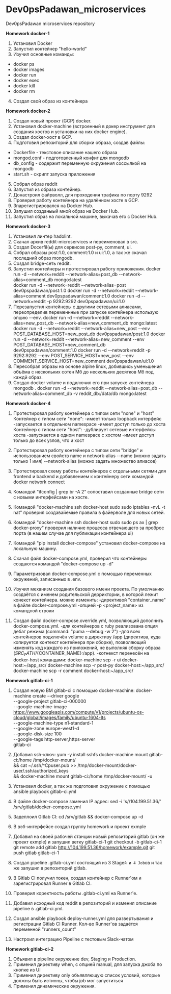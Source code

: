 # Dev0psPadawan_microservices
Dev0psPadawan microservices repository

**Homework docker-1**

1. Установил Docker
2. Запустил контейнер "hello-world"
3. Изучил основные команды:
- docker ps
- docker images
- docker run
- docker exec
- docker kill
- docker rm
4. Создал свой образ из контейнера



**Homework docker-2**

1. Создал новый проект (GCP) docker.
2. Установил docker-machine (встроенный в докер инструмент для создания хостов и установки на них docker engine).
3. Создал docker-хост в GCP.
4. Подготовил репозиторий для сборки образа, создав файлы:
- Dockerfile - текстовое описание нашего образа
- mongod.conf - подготовленный конфиг для mongodb
- db_config - содержит переменную окружения соссылкой на mongodb
- start.sh - скрипт запуска приложения
5. Собрал образ reddit
6. Запустил из образа контейнер.
7. Донастроил файрволл, для проходения трафика по порту 9292
8. Проверил работу контейнера на удалённом хосте в GCP.
9. Зпарегистрировался на Docker Hub.
10. Запушил созданыый мной образ на Docker Hub.
11. Запустил образ на локальной машине, выкачав его с Docker Hub.


**Homework docker-3**

1. Установил линтер hadolint.
2. Скачал архив reddit-microservices и переименовал в src.
3. Создал Docerfil(ы) для сервисов post-py, comment, ui.
4. Собрал образы post:1.0, comment:1.0 и ui:1.0, а так же скачал последний образ mongodb.
5. Создал bridge-сеть reddit.
6. Запустил контейнеры и протестировал работу приложения.
	docker run -d --network=reddit --network-alias=post_db --network-alias=comment_db mongo:latest  
	docker run -d --network=reddit --network-alias=post dev0pspadawan/post:1.0 
	docker run -d --network=reddit --network-alias=comment dev0pspadawan/comment:1.0 
	docker run -d --network=reddit -p 9292:9292 dev0pspadawan/ui:1.0 
7. Перезапустил контейнеры с другими сетевыми алиасами, переопределив переменнные при запуске контейнера использую опцию --env.
	docker run -d --network=reddit --network-alias=new_post_db --network-alias=new_comment_db mongo:latest  
	docker run -d --network=reddit --network-alias=new_post --env POST_DATABASE_HOST=new_post_db dev0pspadawan/post:1.0 
	docker run -d --network=reddit --network-alias=new_comment --env POST_DATABASE_HOST=new_comment_db dev0pspadawan/comment:1.0 
	docker run -d --network=reddit -p 9292:9292 --env POST_SERVICE_HOST=new_post --env COMMENT_SERVICE_HOST=new_comment dev0pspadawan/ui:1.0 
8. Пересобрал образы на основе alpine linux, добившись уменьшения объёма с нескольких сотен Мб до нескольких десятков Мб под каждй образ.
9. Создал docker volume и подключил его при запуске контейнера mongodb
.
	docker run -d --network=reddit --network-alias=post_db --network-alias=comment_db -v reddit_db:/data/db mongo:latest


**Homework docker-4**
1. Протестировал работу контейнера с типом сети "none" и "host"
	Контейнер с типом сети "none":
 		-имеет только loopback интерфейс
		-запускается в отдельном namespace
		-имеет доступ только до хоста
	Контейнер с типом сети "host":
		-дублирует сетевые интерфейсы хоста
		-запускается в одном namespace с хостом
		-имеет доступ только до всех узлов, что и хост
2. Протестировал работу контейнера с типом сети "bridge"  и использованием свойств name и network-alias
	--name <name> (можно задать только 1 имя)
	--network-alias <alias-name> (можно задать множество алиасов)

3. Протестировал схему работы контейнеров с отдельными сетями для frontend и backend и добавлением к контейнеру сети командой:
	docker network connect <network> <container>
4. Командой "ifconfig | grep br -A 2" сопоставил созданные bridge сети с новыми интерфейсами на хосте.
5. Командой "docker-machine ssh docker-host sudo sudo iptables -nvL -t nat" проверил создавайемые правила в файерволе для новых сетей.
6. Командой "docker-machine ssh docker-host sudo sudo  ps ax | grep docker-proxy" проверил наличие процесса отвечающего за проброс порта (в нашем случае для публикации контейнера ui)
7. Командой "pip install docker-compose" установил docker-compose на локальную машину.
8. Скачал файл docker-compose.yml, проверил что контейнеры создаются командой "docker-compose up -d"
9. Параметризовал docker-compose.yml с помощью переменных окружений, записанных в .env.
10. Изучил механизм создания базового имени проекта. По умолчанию создаётся с именем родительской дерриктории, в которой лежит конекст контейнера.
	можно изменить:
		-директивой "container_name" в файле docker-compose.yml
		-опцией -p <project_name> из командной строки
11. Создал файл docker-compose.override.yml, позволяющий дополнить docker-compose.yml.
	-для контейнеров с ruby реализована опция дебаг режима (command: "puma --debug -w 2")
	-для всех контейнеров подключён volume в директиву /app (директива, куда копируется контекст контейнера при сборке), позволяющий изменять код каждого из приложений, не выполняя сборку образа (${SRC_PATH}/${CONTAINER_NAME}:/app).
		-котнекст перенесён на docker-host командами:
		 docker-machine scp -r ui docker-host:~/app_src/
 		 docker-machine scp -r post-py docker-host:~/app_src/
		 docker-machine scp -r comment docker-host:~/app_src/



**Homework gitlab-ci-1**
1. Создал новую ВМ gitlab-ci с помощью docker-machine:
docker-machine create --driver google \
 --google-project gitlab-ci-000000 \
 --google-machine-image https://www.googleapis.com/compute/v1/projects/ubuntu-os-cloud/global/images/family/ubuntu-1604-lts \
 --google-machine-type n1-standard-1 \
 --google-zone europe-west1-d \
 --google-disk-size 100 \
 --google-tags http-server,https-server \
 gitlab-ci 
2. Добавил ssh-ключ:
	yum -y install sshfs
	docker-machine mount gitlab-ci:/home /tmp/docker-mount/ \
	&& cat ~/.ssh/^Cpuser.pub >> /tmp/docker-mount/docker-user/.ssh/authorized_keys \
	&& docker-machine mount gitlab-ci:/home /tmp/docker-mount/ -u
3. Установил docker, а так же подготовил окружение с помощью ansible playbook gitlab-ci.yml
4. В файле docker-compose заменил IP адрес:
	sed -i 's/<YOUR-VM-IP>/104.199.51.36/' /srv/gitlab/docker-compose.yml
5. Задеплоил Gitlab CI:
	cd /srv/gitlab && docker-compose up -d
6. В вэб-интерфейсе создал группу homework и проект exmple
7. Добавил на своей рабочей станции новый репозиторий gitlab (он же проект exmple) и запушил ветку gitlab-ci-1
	git checkout -b gitlab-ci-1
 	git remote add gitlab http://104.199.51.36/homework/example.git
 	git push gitlab gitlab-ci-1
8. Создал pipeline .gitlab-ci.yml состоящий из 3 Stage`й и 4 Job`ов и так же запушил в репозиторий gitlab.
9. В Gitlab CI получил токен, создал контейнер с Runner'ом и зарегистрировал Runner в Gitlab CI.
10. Проверил коректность работы .gitlab-ci.yml на Runner'е.
11. Добавил исходный код reddit в репозиторий и изменил описание pipeline в .gitlab-ci.yml.

12. Создал ansible playbook deploy-runner.yml для развертывания и регистрации Gitlab CI Runner. Кол-во Runner'ов задаётся переменной "runners_count"
13. Настроил интеграцию Pipeline с тестовым Slack-чатом



**Homework gitlab-ci-2**
1. Объявил  в pipeline окружение dev, Staging и Production.
2. Применил директиву when, с опцией manual, для запуска джоба по кнопке из UI
3. Применил директиву only объявляющую список условий, которые должны быть истинны, чтобы job мог запуститься
4. Применил динамические окружения.
